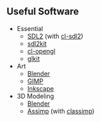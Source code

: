 ## Useful Software

* Essential 
    + [SDL2](https://www.libsdl.org/download-2.0.php) (with [cl-sdl2](https://github.com/lispgames/cl-sdl2))
    + [sdl2kit](https://github.com/lispgames/sdl2kit)
    + [cl-opengl](https://github.com/3b/cl-opengl)
    + [glkit](https://github.com/lispgames/glkit)
* Art
    + [Blender](https://www.blender.org/)
    + [GIMP](https://www.gimp.org/)
    + [Inkscape](https://inkscape.org/en/)
* 3D Modeling
    + [Blender](https://www.blender.org/)
    + [Assimp](https://github.com/assimp/assimp) (with [classimp](https://github.com/3b/classimp))